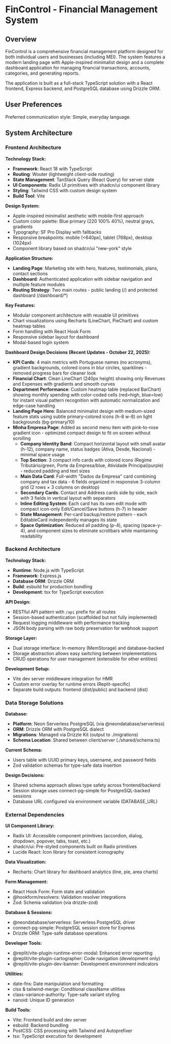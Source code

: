 # FinControl - Financial Management System

## Overview

FinControl is a comprehensive financial management platform designed for both individual users and businesses (including MEI). The system features a modern landing page with Apple-inspired minimalist design and a complete dashboard application for managing financial transactions, accounts, categories, and generating reports.

The application is built as a full-stack TypeScript solution with a React frontend, Express backend, and PostgreSQL database using Drizzle ORM.

## User Preferences

Preferred communication style: Simple, everyday language.

## System Architecture

### Frontend Architecture

**Technology Stack:**
- **Framework**: React 18 with TypeScript
- **Routing**: Wouter (lightweight client-side routing)
- **State Management**: TanStack Query (React Query) for server state
- **UI Components**: Radix UI primitives with shadcn/ui component library
- **Styling**: Tailwind CSS with custom design system
- **Build Tool**: Vite

**Design System:**
- Apple-inspired minimalist aesthetic with mobile-first approach
- Custom color palette: Blue primary (220 100% 40%), neutral grays, gradients
- Typography: SF Pro Display with fallbacks
- Responsive breakpoints: mobile (<640px), tablet (768px), desktop (1024px)
- Component library based on shadcn/ui "new-york" style

**Application Structure:**
- **Landing Page**: Marketing site with hero, features, testimonials, plans, contact sections
- **Dashboard**: Authenticated application with sidebar navigation and multiple feature modules
- **Routing Strategy**: Two main routes - public landing (/) and protected dashboard (/dashboard/*)

**Key Features:**
- Modular component architecture with reusable UI primitives
- Chart visualizations using Recharts (LineChart, PieChart) and custom heatmap tables
- Form handling with React Hook Form
- Responsive sidebar layout for dashboard
- Modal-based login system

**Dashboard Design Decisions (Recent Updates - October 22, 2025):**
- **KPI Cards**: 4 main metrics with Portuguese names (no acronyms), gradient backgrounds, colored icons in blur circles, sparklines - removed progress bars for cleaner look
- **Financial Chart**: Clean LineChart (240px height) showing only Revenues and Expenses with gradients and smooth curves
- **Department Performance**: Custom heatmap table (replaced BarChart) showing monthly spending with color-coded cells (red=high, blue=low) for instant visual pattern recognition with automatic normalization and edge-case handling
- **Landing Page Hero**: Balanced minimalist design with medium-sized feature stats using subtle primary-colored icons (h-8 w-8) on light backgrounds (bg-primary/10)
- **Minha Empresa Page**: Added as second menu item with pink-to-rose gradient icon - optimized compact design to fit on screen without scrolling
  - **Company Identity Band**: Compact horizontal layout with small avatar (h-12), company name, status badges (Ativa, Desde, Nacional) - minimal space usage
  - **Top Section**: 3 compact info cards with colored icons (Regime Tributário/green, Porte da Empresa/blue, Atividade Principal/purple) - reduced padding and text sizes
  - **Main Data Card**: Full-width "Dados da Empresa" card combining company and tax data - 6 fields organized in responsive 3-column grid (2 rows × 3 columns on desktop)
  - **Secondary Cards**: Contact and Address cards side by side, each with 3 fields in vertical layout with separators
  - **Inline Editing System**: Each card has its own edit mode with compact icon-only Edit/Cancel/Save buttons (h-7) in header
  - **State Management**: Per-card backup/restore pattern - each EditableCard independently manages its state
  - **Space Optimization**: Reduced all padding (p-4), spacing (space-y-4), and component sizes to eliminate scrollbars while maintaining readability

### Backend Architecture

**Technology Stack:**
- **Runtime**: Node.js with TypeScript
- **Framework**: Express.js
- **Database ORM**: Drizzle ORM
- **Build**: esbuild for production bundling
- **Development**: tsx for TypeScript execution

**API Design:**
- RESTful API pattern with `/api` prefix for all routes
- Session-based authentication (scaffolded but not fully implemented)
- Request logging middleware with performance tracking
- JSON body parsing with raw body preservation for webhook support

**Storage Layer:**
- Dual storage interface: In-memory (MemStorage) and database-backed
- Storage abstraction allows easy switching between implementations
- CRUD operations for user management (extensible for other entities)

**Development Setup:**
- Vite dev server middleware integration for HMR
- Custom error overlay for runtime errors (Replit-specific)
- Separate build outputs: frontend (dist/public) and backend (dist)

### Data Storage Solutions

**Database:**
- **Platform**: Neon Serverless PostgreSQL (via @neondatabase/serverless)
- **ORM**: Drizzle ORM with PostgreSQL dialect
- **Migrations**: Managed via Drizzle Kit (output to ./migrations)
- **Schema Location**: Shared between client/server (./shared/schema.ts)

**Current Schema:**
- Users table with UUID primary keys, username, and password fields
- Zod validation schemas for type-safe data insertion

**Design Decisions:**
- Shared schema approach allows type safety across frontend/backend
- Session storage uses connect-pg-simple for PostgreSQL-backed sessions
- Database URL configured via environment variable (DATABASE_URL)

### External Dependencies

**UI Component Library:**
- Radix UI: Accessible component primitives (accordion, dialog, dropdown, popover, tabs, toast, etc.)
- shadcn/ui: Pre-styled components built on Radix primitives
- Lucide React: Icon library for consistent iconography

**Data Visualization:**
- Recharts: Chart library for dashboard analytics (line, pie, area charts)

**Form Management:**
- React Hook Form: Form state and validation
- @hookform/resolvers: Validation resolver integrations
- Zod: Schema validation (via drizzle-zod)

**Database & Sessions:**
- @neondatabase/serverless: Serverless PostgreSQL driver
- connect-pg-simple: PostgreSQL session store for Express
- Drizzle ORM: Type-safe database operations

**Developer Tools:**
- @replit/vite-plugin-runtime-error-modal: Enhanced error reporting
- @replit/vite-plugin-cartographer: Code navigation (development only)
- @replit/vite-plugin-dev-banner: Development environment indicators

**Utilities:**
- date-fns: Date manipulation and formatting
- clsx & tailwind-merge: Conditional className utilities
- class-variance-authority: Type-safe variant styling
- nanoid: Unique ID generation

**Build Tools:**
- Vite: Frontend build and dev server
- esbuild: Backend bundling
- PostCSS: CSS processing with Tailwind and Autoprefixer
- tsx: TypeScript execution for development